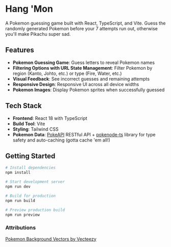 # Hang 'Mon

A Pokemon guessing game built with React, TypeScript, and Vite. Guess the randomly generated Pokemon before your 7 attempts run out, otherwise you'll make Pikachu super sad.

## Features

- **Pokemon Guessing Game**: Guess letters to reveal Pokemon names
- **Filtering Options with URL State Management**: Filter Pokemon by region (Kanto, Johto, etc.) or type (Fire, Water, etc.)
- **Visual Feedback**: See incorrect guesses and remaining attempts
- **Responsive Design**: Responsive UI across all device widths
- **Pokemon Images**: Display Pokemon sprites when successfully guessed

## Tech Stack

- **Frontend**: React 18 with TypeScript
- **Build Tool**: Vite
- **Styling**: Tailwind CSS
- **Pokemon Data**: [PokeAPI](https://pokeapi.co/) RESTful API + [pokenode-ts](https://github.com/Gabb-c/pokenode-ts) library for type safety and auto-caching (gotta cache 'em all!)

## Getting Started

```bash
# Install dependencies
npm install

# Start development server
npm run dev

# Build for production
npm run build

# Preview production build
npm run preview
```

### Attributions

<a href="https://www.vecteezy.com/free-vector/pokemon-background">Pokemon Background Vectors by Vecteezy</a>
